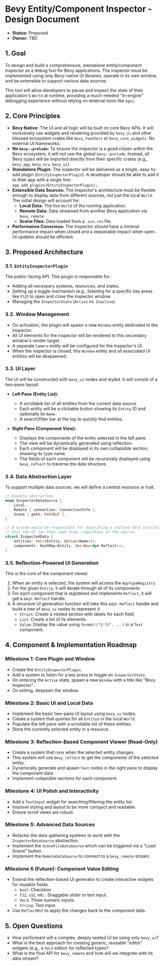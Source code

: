 
# Bevy Entity/Component Inspector - Design Document

- **Status:** Proposed
- **Owner:** TBD

## 1. Goal

To design and build a comprehensive, standalone entity/component inspector as a debug tool for Bevy applications. The inspector must be implemented using only Bevy-native UI libraries, operate in its own window, and be extensible to support various data sources.

This tool will allow developers to pause and inspect the state of their application's `World` at runtime, providing a much-needed "in-engine" debugging experience without relying on external tools like `egui`.

## 2. Core Principles

- **Bevy Native:** The UI and all logic will be built on core Bevy APIs. It will exclusively use widgets and rendering provided by `bevy_ui` and other blessed ecosystem crates like `bevy_feathers` or `bevy_core_widgets`. No external UI frameworks.
- **No `bevy::prelude`:** To ensure the inspector is a good citizen within the Bevy ecosystem, it will not use the global `bevy::prelude`. Instead, all Bevy types will be imported directly from their specific crates (e.g., `bevy_app`, `bevy_ecs`, `bevy_ui`).
- **Standalone Plugin:** The inspector will be delivered as a single, easy-to-add plugin (`EntityInspectorPlugin`). A developer should be able to add it to their app with a single line: `app.add_plugins(EntityInspectorPlugin);`.
- **Extensible Data Sources:** The inspector's architecture must be flexible enough to display data from different sources, not just the local `World`. The initial design will account for:
    - **Local Data:** The live `World` of the running application.
    - **Remote Data:** Data streamed from another Bevy application via `bevy_remote`.
    - **Scene Files:** Data loaded from a `.scn.ron` file.
- **Performance Conscious:** The inspector should have a minimal performance impact when closed and a reasonable impact when open. UI updates should be efficient.

## 3. Proposed Architecture

### 3.1. `EntityInspectorPlugin`

The public-facing API. This plugin is responsible for:
- Adding all necessary systems, resources, and states.
- Setting up a toggle mechanism (e.g., listening for a specific key press like `F12`) to open and close the inspector window.
- Managing the `InspectorState` (`Active` vs. `Inactive`).

### 3.2. Window Management

- On activation, the plugin will spawn a new `Window` entity dedicated to the inspector.
- All UI elements for the inspector will be rendered to this secondary window's render target.
- A separate `Camera` entity will be configured for the inspector's UI.
- When the inspector is closed, this `Window` entity and all associated UI entities will be despawned.

### 3.3. UI Layer

The UI will be constructed with `bevy_ui` nodes and styled. It will consist of a two-pane layout:

- **Left Pane (Entity List):**
    - A scrollable list of all entities from the current data source.
    - Each entity will be a clickable button showing its `Entity` ID and optionally its `Name`.
    - A search/filter bar at the top to quickly find entities.

- **Right Pane (Component View):**
    - Displays the components of the entity selected in the left pane.
    - The view will be dynamically generated using reflection.
    - Each component will be displayed in its own collapsible section, showing its type name.
    - The fields of each component will be recursively displayed using `bevy_reflect` to traverse the data structure.

### 3.4. Data Abstraction Layer

To support multiple data sources, we will define a central resource or trait.

```rust
// Example abstraction
enum InspectorDataSource {
    Local,
    Remote { connection: ConnectionInfo },
    Scene { path: PathBuf },
}

// A system would be responsible for populating a unified data structure
// that the UI can then read from, regardless of the source.
struct InspectedData {
    entities: Vec<(Entity, Option<Name>)>,
    components: HashMap<Entity, Vec<Box<dyn Reflect>>>,
}
```

### 3.5. Reflection-Powered UI Generation

This is the core of the component viewer.
1. When an entity is selected, the system will access the `AppTypeRegistry`.
2. For the given `Entity`, it will iterate through all of its components.
3. For each component that is registered and implements `Reflect`, it will get a `&dyn Reflect` handle.
4. A recursive UI generation function will take this `&dyn Reflect` handle and build a tree of `bevy_ui` nodes to represent it.
    - `Struct`: Create a nested section with labels for each field.
    - `List`: Create a list of its elements.
    - `Value`: Display the value using `format!("{:?}", ...)` in a `Text` component.

## 4. Component & Implementation Roadmap

### Milestone 1: Core Plugin and Window
- Create the `EntityInspectorPlugin`.
- Add a system to listen for a key press to toggle an `InspectorState`.
- On entering the `Active` state, spawn a new `Window` with a title like "Bevy Inspector".
- On exiting, despawn the window.

### Milestone 2: Basic UI and Local Data
- Implement the basic two-pane UI layout using `bevy_ui` nodes.
- Create a system that queries for all `Entity`s in the local `World`.
- Populate the left pane with a scrollable list of these entities.
- Store the currently selected entity in a resource.

### Milestone 3: Reflection-Based Component Viewer (Read-Only)
- Create a system that runs when the selected entity changes.
- This system will use `bevy_reflect` to get the components of the selected entity.
- Dynamically generate and spawn `Text` nodes in the right pane to display the component data.
- Implement collapsible sections for each component.

### Milestone 4: UI Polish and Interactivity
- Add a `TextInput` widget for searching/filtering the entity list.
- Improve styling and layout to be more compact and readable.
- Ensure scroll views are robust.

### Milestone 5: Advanced Data Sources
- Refactor the data-gathering systems to work with the `InspectorDataSource` abstraction.
- Implement the `SceneFileDataSource` which can be triggered via a "Load Scene" button.
- Implement the `RemoteDataSource` to connect to a `bevy_remote` stream.

### Milestone 6 (Future): Component Value Editing
- Extend the reflection-based UI generator to create interactive widgets for mutable fields.
    - `bool`: Checkbox
    - `f32`, `u32`, etc.: Draggable slider or text input.
    - `Vec3`: Three numeric inputs.
    - `String`: Text input.
- Use `ReflectMut` to apply the changes back to the component data.

## 5. Open Questions

- How performant will a complex, deeply nested UI be using only `bevy_ui`?
- What is the best approach for creating generic, reusable "editor" widgets (e.g., a `Vec3` editor) for reflected types?
- What is the final API for `bevy_remote` and how will we integrate with its data stream?
